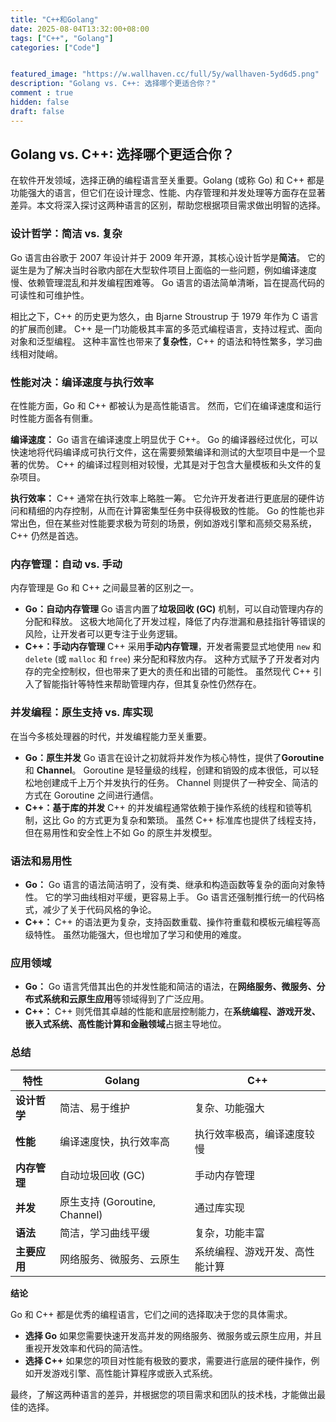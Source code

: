 ```yaml
---
title: "C++和Golang"
date: 2025-08-04T13:32:00+08:00
tags: ["C++", "Golang"]
categories: ["Code"]


featured_image: "https://w.wallhaven.cc/full/5y/wallhaven-5yd6d5.png"
description: "Golang vs. C++: 选择哪个更适合你？"
comment : true
hidden: false
draft: false
---
```


## Golang vs. C++: 选择哪个更适合你？

在软件开发领域，选择正确的编程语言至关重要。Golang (或称 Go) 和 C++ 都是功能强大的语言，但它们在设计理念、性能、内存管理和并发处理等方面存在显著差异。本文将深入探讨这两种语言的区别，帮助您根据项目需求做出明智的选择。

### 设计哲学：简洁 vs. 复杂

Go 语言由谷歌于 2007 年设计并于 2009 年开源，其核心设计哲学是**简洁**。 它的诞生是为了解决当时谷歌内部在大型软件项目上面临的一些问题，例如编译速度慢、依赖管理混乱和并发编程困难等。 Go 语言的语法简单清晰，旨在提高代码的可读性和可维护性。

相比之下，C++ 的历史更为悠久，由 Bjarne Stroustrup 于 1979 年作为 C 语言的扩展而创建。 C++ 是一门功能极其丰富的多范式编程语言，支持过程式、面向对象和泛型编程。 这种丰富性也带来了**复杂性**，C++ 的语法和特性繁多，学习曲线相对陡峭。

### 性能对决：编译速度与执行效率

在性能方面，Go 和 C++ 都被认为是高性能语言。 然而，它们在编译速度和运行时性能方面各有侧重。

**编译速度：** Go 语言在编译速度上明显优于 C++。 Go 的编译器经过优化，可以快速地将代码编译成可执行文件，这在需要频繁编译和测试的大型项目中是一个显著的优势。 C++ 的编译过程则相对较慢，尤其是对于包含大量模板和头文件的复杂项目。

**执行效率：** C++ 通常在执行效率上略胜一筹。 它允许开发者进行更底层的硬件访问和精细的内存控制，从而在计算密集型任务中获得极致的性能。 Go 的性能也非常出色，但在某些对性能要求极为苛刻的场景，例如游戏引擎和高频交易系统，C++ 仍然是首选。

### 内存管理：自动 vs. 手动

内存管理是 Go 和 C++ 之间最显著的区别之一。

*   **Go：自动内存管理** Go 语言内置了**垃圾回收 (GC)** 机制，可以自动管理内存的分配和释放。 这极大地简化了开发过程，降低了内存泄漏和悬挂指针等错误的风险，让开发者可以更专注于业务逻辑。
*   **C++：手动内存管理** C++ 采用**手动内存管理**，开发者需要显式地使用 `new` 和 `delete` (或 `malloc` 和 `free`) 来分配和释放内存。 这种方式赋予了开发者对内存的完全控制权，但也带来了更大的责任和出错的可能性。 虽然现代 C++ 引入了智能指针等特性来帮助管理内存，但其复杂性仍然存在。

### 并发编程：原生支持 vs. 库实现

在当今多核处理器的时代，并发编程能力至关重要。

*   **Go：原生并发** Go 语言在设计之初就将并发作为核心特性，提供了**Goroutine** 和 **Channel**。 Goroutine 是轻量级的线程，创建和销毁的成本很低，可以轻松地创建成千上万个并发执行的任务。 Channel 则提供了一种安全、简洁的方式在 Goroutine 之间进行通信。
*   **C++：基于库的并发** C++ 的并发编程通常依赖于操作系统的线程和锁等机制，这比 Go 的方式更为复杂和繁琐。 虽然 C++ 标准库也提供了线程支持，但在易用性和安全性上不如 Go 的原生并发模型。

### 语法和易用性

*   **Go：** Go 语言的语法简洁明了，没有类、继承和构造函数等复杂的面向对象特性。 它的学习曲线相对平缓，更容易上手。 Go 语言还强制推行统一的代码格式，减少了关于代码风格的争论。
*   **C++：** C++ 的语法更为复杂，支持函数重载、操作符重载和模板元编程等高级特性。 虽然功能强大，但也增加了学习和使用的难度。

### 应用领域

*   **Go：** Go 语言凭借其出色的并发性能和简洁的语法，在**网络服务、微服务、分布式系统和云原生应用**等领域得到了广泛应用。
*   **C++：** C++ 则凭借其卓越的性能和底层控制能力，在**系统编程、游戏开发、嵌入式系统、高性能计算和金融领域**占据主导地位。

### 总结

| 特性 | Golang | C++ |
| --- | --- | --- |
| **设计哲学** | 简洁、易于维护 | 复杂、功能强大 |
| **性能** | 编译速度快，执行效率高 | 执行效率极高，编译速度较慢 |
| **内存管理** | 自动垃圾回收 (GC) | 手动内存管理 |
| **并发** | 原生支持 (Goroutine, Channel) | 通过库实现 |
| **语法** | 简洁，学习曲线平缓 | 复杂，功能丰富 |
| **主要应用** | 网络服务、微服务、云原生 | 系统编程、游戏开发、高性能计算 |

**结论**

Go 和 C++ 都是优秀的编程语言，它们之间的选择取决于您的具体需求。

*   **选择 Go** 如果您需要快速开发高并发的网络服务、微服务或云原生应用，并且重视开发效率和代码的简洁性。
*   **选择 C++** 如果您的项目对性能有极致的要求，需要进行底层的硬件操作，例如开发游戏引擎、高性能计算程序或嵌入式系统。

最终，了解这两种语言的差异，并根据您的项目需求和团队的技术栈，才能做出最佳的选择。

